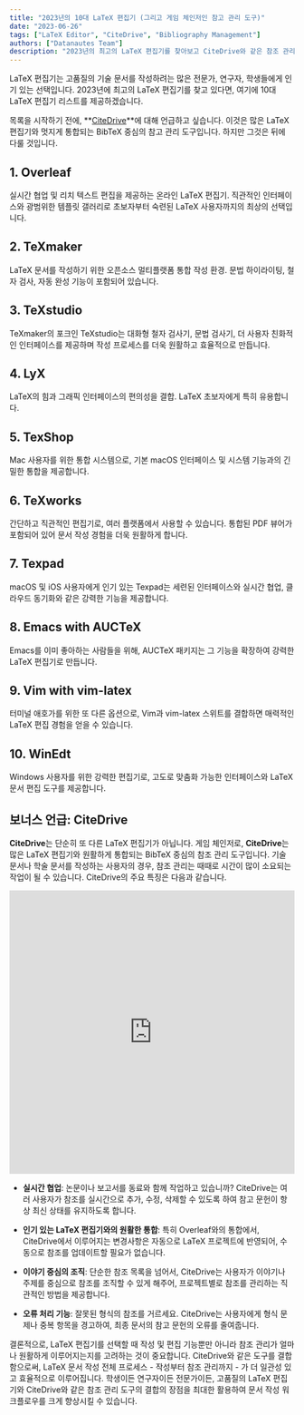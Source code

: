```yaml
---
title: "2023년의 10대 LaTeX 편집기 (그리고 게임 체인저인 참고 관리 도구)"
date: "2023-06-26"
tags: ["LaTeX Editor", "CiteDrive", "Bibliography Management"]
authors: ["Datanautes Team"]
description: "2023년의 최고의 LaTeX 편집기를 찾아보고 CiteDrive와 같은 참조 관리 도구가 어떻게 문서 작성 과정을 강화하는지 알아봅니다."
---
```


LaTeX 편집기는 고품질의 기술 문서를 작성하려는 많은 전문가, 연구자, 학생들에게 인기 있는 선택입니다. 2023년에 최고의 LaTeX 편집기를 찾고 있다면, 여기에 10대 LaTeX 편집기 리스트를 제공하겠습니다.

목록을 시작하기 전에, **[CiteDrive](https://www.citedrive.com/)**에 대해 언급하고 싶습니다. 이것은 많은 LaTeX 편집기와 멋지게 통합되는 BibTeX 중심의 참고 관리 도구입니다. 하지만 그것은 뒤에 다룰 것입니다.

## 1. Overleaf

실시간 협업 및 리치 텍스트 편집을 제공하는 온라인 LaTeX 편집기. 직관적인 인터페이스와 광범위한 템플릿 갤러리로 초보자부터 숙련된 LaTeX 사용자까지의 최상의 선택입니다.

## 2. TeXmaker

LaTeX 문서를 작성하기 위한 오픈소스 멀티플랫폼 통합 작성 환경. 문법 하이라이팅, 철자 검사, 자동 완성 기능이 포함되어 있습니다.

## 3. TeXstudio

TeXmaker의 포크인 TeXstudio는 대화형 철자 검사기, 문법 검사기, 더 사용자 친화적인 인터페이스를 제공하며 작성 프로세스를 더욱 원활하고 효율적으로 만듭니다.

## 4. LyX

LaTeX의 힘과 그래픽 인터페이스의 편의성을 결합. LaTeX 초보자에게 특히 유용합니다.

## 5. TexShop

Mac 사용자를 위한 통합 시스템으로, 기본 macOS 인터페이스 및 시스템 기능과의 긴밀한 통합을 제공합니다.

## 6. TeXworks

간단하고 직관적인 편집기로, 여러 플랫폼에서 사용할 수 있습니다. 통합된 PDF 뷰어가 포함되어 있어 문서 작성 경험을 더욱 원활하게 합니다.

## 7. Texpad

macOS 및 iOS 사용자에게 인기 있는 Texpad는 세련된 인터페이스와 실시간 협업, 클라우드 동기화와 같은 강력한 기능을 제공합니다.

## 8. Emacs with AUCTeX

Emacs를 이미 좋아하는 사람들을 위해, AUCTeX 패키지는 그 기능을 확장하여 강력한 LaTeX 편집기로 만듭니다.

## 9. Vim with vim-latex

터미널 애호가를 위한 또 다른 옵션으로, Vim과 vim-latex 스위트를 결합하면 매력적인 LaTeX 편집 경험을 얻을 수 있습니다.

## 10. WinEdt

Windows 사용자를 위한 강력한 편집기로, 고도로 맞춤화 가능한 인터페이스와 LaTeX 문서 편집 도구를 제공합니다.

## 보너스 언급: CiteDrive

**CiteDrive**는 단순히 또 다른 LaTeX 편집기가 아닙니다. 게임 체인저로, **CiteDrive**는 많은 LaTeX 편집기와 원활하게 통합되는 BibTeX 중심의 참조 관리 도구입니다. 기술 문서나 학술 문서를 작성하는 사용자의 경우, 참조 관리는 때때로 시간이 많이 소요되는 작업이 될 수 있습니다. CiteDrive의 주요 특징은 다음과 같습니다.

<iframe width="100%" height="500" src="https://www.youtube.com/embed/bHD94qM0vyg?si=UPPfnUF9kpY3PnYN" title="YouTube video player" frameborder="0" allow="accelerometer; autoplay; clipboard-write; encrypted-media; gyroscope; picture-in-picture; web-share" allowfullscreen></iframe>

- **실시간 협업**: 논문이나 보고서를 동료와 함께 작업하고 있습니까? CiteDrive는 여러 사용자가 참조를 실시간으로 추가, 수정, 삭제할 수 있도록 하여 참고 문헌이 항상 최신 상태를 유지하도록 합니다.

- **인기 있는 LaTeX 편집기와의 원활한 통합**: 특히 Overleaf와의 통합에서, CiteDrive에서 이루어지는 변경사항은 자동으로 LaTeX 프로젝트에 반영되어, 수동으로 참조를 업데이트할 필요가 없습니다.

- **이야기 중심의 조직**: 단순한 참조 목록을 넘어서, CiteDrive는 사용자가 이야기나 주제를 중심으로 참조를 조직할 수 있게 해주어, 프로젝트별로 참조를 관리하는 직관적인 방법을 제공합니다.

- **오류 처리 기능**: 잘못된 형식의 참조를 거르세요. CiteDrive는 사용자에게 형식 문제나 중복 항목을 경고하여, 최종 문서의 참고 문헌의 오류를 줄여줍니다.

결론적으로, LaTeX 편집기를 선택할 때 작성 및 편집 기능뿐만 아니라 참조 관리가 얼마나 원활하게 이루어지는지를 고려하는 것이 중요합니다. CiteDrive와 같은 도구를 결합함으로써, LaTeX 문서 작성 전체 프로세스 - 작성부터 참조 관리까지 - 가 더 일관성 있고 효율적으로 이루어집니다. 학생이든 연구자이든 전문가이든, 고품질의 LaTeX 편집기와 CiteDrive와 같은 참조 관리 도구의 결합의 장점을 최대한 활용하여 문서 작성 워크플로우를 크게 향상시킬 수 있습니다.
